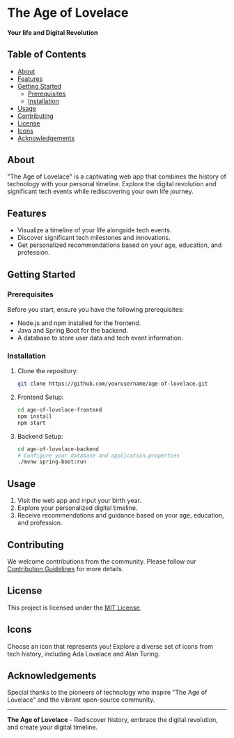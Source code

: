 
# The Age of Lovelace
#### Your life and Digital Revolution
<!-- Logo in the making -->

## Table of Contents

- [About](#about)
- [Features](#features)
- [Getting Started](#getting-started)
  - [Prerequisites](#prerequisites)
  - [Installation](#installation)
- [Usage](#usage)
- [Contributing](#contributing)
- [License](#license)
- [Icons](#icons)
- [Acknowledgements](#acknowledgements)

## About

"The Age of Lovelace" is a captivating web app that combines the history of technology with your personal timeline. Explore the digital revolution and significant tech events while rediscovering your own life journey.

## Features

- Visualize a timeline of your life alongside tech events.
- Discover significant tech milestones and innovations.
- Get personalized recommendations based on your age, education, and profession.

## Getting Started

### Prerequisites

Before you start, ensure you have the following prerequisites:

- Node.js and npm installed for the frontend.
- Java and Spring Boot for the backend.
- A database to store user data and tech event information.

### Installation

1. Clone the repository:
   ```bash
   git clone https://github.com/yourusername/age-of-lovelace.git
   ```

2. Frontend Setup:
   ```bash
   cd age-of-lovelace-frontend
   npm install
   npm start
   ```

3. Backend Setup:
   ```bash
   cd age-of-lovelace-backend
   # Configure your database and application.properties
   ./mvnw spring-boot:run
   ```

## Usage

1. Visit the web app and input your birth year.
2. Explore your personalized digital timeline.
3. Receive recommendations and guidance based on your age, education, and profession.

## Contributing

We welcome contributions from the community. Please follow our [Contribution Guidelines](CONTRIBUTING.md) for more details.

## License

This project is licensed under the [MIT License](LICENSE).

## Icons

Choose an icon that represents you! Explore a diverse set of icons from tech history, including Ada Lovelace and Alan Turing.

## Acknowledgements 

Special thanks to the pioneers of technology who inspire "The Age of Lovelace" and the vibrant open-source community.

---

**The Age of Lovelace** - Rediscover history, embrace the digital revolution, and create your digital timeline.
```
